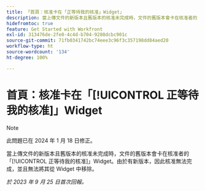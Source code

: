 ```yaml
---
title: 「首頁：核准卡在「正等待我的核准」Widget」
description: 當上傳文件的新版本且舊版本的核准未完成時，文件的舊版本會卡在核准者的「正等待我的核准」Widget。由於有新版本，因此核准無法完成，並且無法將其從 Widget 中移除。
hidefromtoc: true
feature: Get Started with Workfront
exl-id: 313476de-2fe0-4c4d-b704-9280dcbc901c
source-git-commit: 71fb0341742bc74eee3c96f3c357198dd84aed20
workflow-type: ht
source-wordcount: '134'
ht-degree: 100%

---
```


# 首頁：核准卡在「[!UICONTROL 正等待我的核准]」Widget

>[!NOTE]
>
>此問題已在 2024 年 1 月 18 日修正。

<!--on WF and WFP TOCs-->

當上傳文件的新版本且舊版本的核准未完成時，文件的舊版本會卡在核准者的「[!UICONTROL 正等待我的核准]」Widget。由於有新版本，因此核准無法完成，並且無法將其從 Widget 中移除。

_於 2023 年 9 月 25 日首次回報。_
